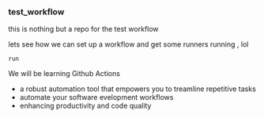 ### test_workflow
<p> this is nothing but a repo for the test workflow </p>
<p> lets see how we can set up a workflow and get some runners running , lol </p>

`run`

We will be learning Github Actions
- a robust automation tool that empowers you to treamline repetitive tasks
- automate your software evelopment workflows
- enhancing productivity and code quality